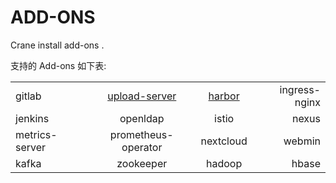 # ADD-ONS

Crane install add-ons .

支持的 Add-ons 如下表:

|||||
---|:--:|:--:|---:|
gitlab|[upload-server](templates/upload-service)|[harbor](templates/harbor)|ingress-nginx|
jenkins|openldap|istio|nexus|
metrics-server|prometheus-operator|nextcloud|webmin|
kafka|zookeeper|hadoop|hbase|
